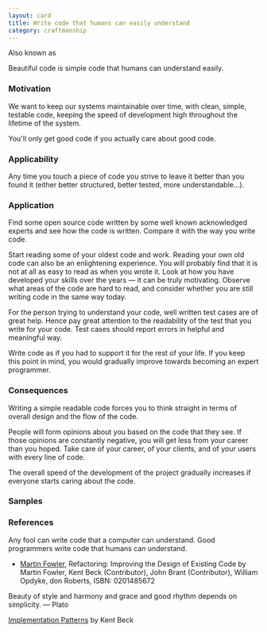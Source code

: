 ```yaml
---
layout: card
title: Write code that humans can easily understand
category: craftmanship
---
```


Also known as

Beautiful code is simple code that humans can understand easily.

### Motivation

We want to keep our systems maintainable over time, with clean, simple, testable code, keeping the speed of development high throughout the lifetime of the system.

You'll only get good code if you actually care about good code.

### Applicability

Any time you touch a piece of code you strive to leave it better than you found it (either better structured, better tested, more understandable...).

### Application

Find some open source code written by some well known acknowledged experts and see how the code is written. Compare it with the way you write code.

Start reading some of your oldest code and work. Reading your own old code can also be an enlightening experience. You will probably find that it is not at all as easy to read as when you wrote it. Look at how you have developed your skills over the years — it can be truly motivating. Observe what areas of the code are hard to read, and consider whether you are still writing code in the same way today.

For the person trying to understand your code, well written test cases are of great help. Hence pay great attention to the readability of the test that you write for your code. Test cases should report errors in helpful and meaningful way.

Write code as if you had to support it for the rest of your life. If you keep this point in mind, you would gradually improve towards becoming an expert programmer.

### Consequences

Writing a simple readable code forces you to think straight in terms of overall design and the flow of the code.

People will form opinions about you based on the code that they see. If those opinions are constantly negative, you will get less from your career than you hoped. Take care of your career, of your clients, and of your users with every line of code.

The overall speed of the development of the project gradually increases if everyone starts caring about the code.

### Samples

### References

Any fool can write code that a computer can understand. Good programmers write code that humans can understand.
- [Martin Fowler](http://www.softwarequotes.com/showquotes.aspx?id=573&name=Fowler,Martin), Refactoring: Improving the Design of Existing Code by Martin Fowler, Kent Beck (Contributor), John Brant (Contributor), William Opdyke, don Roberts, ISBN: 0201485672

Beauty of style and harmony and grace and good rhythm depends on simplicity. — Plato

[Implementation Patterns](http://www.informit.com/title/0321413091) by Kent Beck


